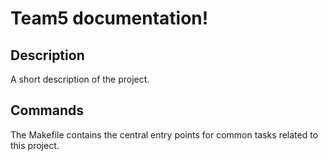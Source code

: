 # Team5 documentation!

## Description

A short description of the project.

## Commands

The Makefile contains the central entry points for common tasks related to this project.

